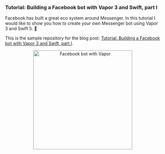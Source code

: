 ### Tutorial: Building a Facebook bot with Vapor 3 and Swift, part I ###

Facebook has built a great eco system around Messenger. In this tutorial I would like to show you how to create your own Messenger bot using Vapor 3 and Swift 5. 🤖

This is the sample repository for the blog post: [Tutorial: Building a Facebook bot with Vapor 3 and Swift, part I](https://mikemikina.com/blog/tutorial-building-a-facebook-bot-with-vapor-3-and-swift-part-1/).

<p style="text-align: center;"><a href="https://mikemikina.com/blog/tutorial-building-a-facebook-bot-with-vapor-3-and-swift-part-1/"><img src="https://mikemikina.com/assets/facebook-bot-with-vapor-3-and-swift-part-1/initial-conversation.png" width="320" style="border: 1px #ccc solid;" alt="Facebook bot with Vapor"></a></p>